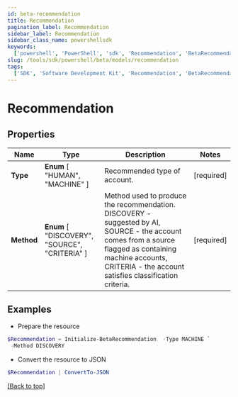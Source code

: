 ```yaml
---
id: beta-recommendation
title: Recommendation
pagination_label: Recommendation
sidebar_label: Recommendation
sidebar_class_name: powershellsdk
keywords:
  ['powershell', 'PowerShell', 'sdk', 'Recommendation', 'BetaRecommendation']
slug: /tools/sdk/powershell/beta/models/recommendation
tags:
  ['SDK', 'Software Development Kit', 'Recommendation', 'BetaRecommendation']
---
```


# Recommendation

## Properties

| Name | Type | Description | Notes |
| --- | --- | --- | --- |
| **Type** | **Enum** [ "HUMAN", "MACHINE" ] | Recommended type of account. | [required] |
| **Method** | **Enum** [ "DISCOVERY", "SOURCE", "CRITERIA" ] | Method used to produce the recommendation. DISCOVERY - suggested by AI, SOURCE - the account comes from a source flagged as containing machine accounts, CRITERIA - the account satisfies classification criteria. | [required] |

## Examples

- Prepare the resource

```powershell
$Recommendation = Initialize-BetaRecommendation  -Type MACHINE `
 -Method DISCOVERY
```

- Convert the resource to JSON

```powershell
$Recommendation | ConvertTo-JSON
```

[[Back to top]](#)
